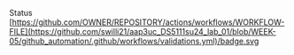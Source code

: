 Status
[https://github.com/OWNER/REPOSITORY/actions/workflows/WORKFLOW-FILE](https://github.com/swilli21/aap3uc_DS5111su24_lab_01/blob/WEEK-05/github_automation/.github/workflows/validations.yml)/badge.svg
